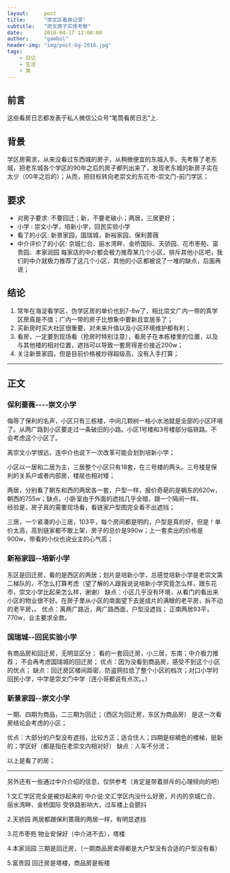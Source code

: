 ```yaml
---
layout:     post
title:      "崇文区看房记录"
subtitle:   "崇文房子实体考察"
date:       2016-04-17 12:00:00
author:     "gambol"
header-img: "img/post-bg-2016.jpg"
tags:
    - 日记
    - 生活
    - 房
---
```


## 前言
这些看房日志都发表于私人微信公众号“笔筒看房日志”上. 

##   背景
学区房需求，从来没看过东西城的房子，从稍微便宜的东城入手。先考察了老东城，把老东城各个学区的90年之后的房子都列出来了，发现老东城的新房子实在太少（00年之后的）；从而，把目标转向老崇文的东花市-崇文门-前门学区； 

## 要求
- 对房子要求: 不要回迁；新，不要老破小；两居，三居更好； 
- 小学 : 崇文小学，培新小学，回民实验小学 
- 看了的小区: 新景家园，国瑞城，新裕家园，保利蔷薇 
- 中介评价了的小区: 京城仁合、丽水湾畔、金桥国际、天骄园、花市枣苑、富贵园、本家润园 
每家店的中介都会极力推荐某几个小区，排斥其他小区吧，我们的中介就极力推荐了这几个小区，其他的小区都被说了一堆的缺点，后面再说； 
  
## 结论
1. 常年在海淀看学区，伪学区房的单价也到7-8w了，相比崇文广内一带的真学区房真是不值；广内一带的房子比想象中要新且宜居多了； 
2. 买新房时买大社区很重要，对未来升值以及小区环境维护都有利； 
3. 看房，一定要到现场看（抢房时特别注意），看房子在本栋楼里的位置，以及与其他楼的相对位置，遮挡可以导致一套房得差价接近200w； 
4. 关注新景家园，但是目前价格被炒得超级高，没有入手打算； 
  
------ 

## 正文

### 保利蔷薇----崇文小学 

侮辱了保利的名声，小区只有三栋楼，中间几颗树一格小水池就是全部的小区环境了。从两广路到小区要走过一条破旧的小路。小区1号楼和3号楼部分临铁路。不会考虑这个小区了。 
  
离崇文小学很远，连中介也说下一次改革可能会划到培新小学； 
  
小区以一居和二居为主，三居整个小区只有18套，在三号楼的两头。三号楼是保利的关系户或者内部房，楼层也相对矮； 
  
两居，分别看了朝东和西的两居各一套，户型一样，报价奇葩的是朝东的620w，朝西的755w；缺点，小卧室由于外面的遮挡几乎全暗，跟一个隔间一样。  
经验是，房子真的需要现场看，看链家户型图完全看不出遮挡； 
  
三居，一个紧凑的小三居，103平，每个房间都是明的，户型是真的好，但是！单价太高，高到链家都不敢上架，房子的总价是990w；上一套卖出的价格是900w，带看的小伙也说业主的心气高； 
  
### 新裕家园--培新小学 
东区是回迁房，看的是西区的两居；划片是培新小学，总感觉培新小学是老崇文第二梯队的，不怎么打算考虑（望了解的人跟我说说培新小学究竟怎么样，跟东花市，崇文小学比起来怎么样，谢谢） 
缺点：小区几乎没有环境，从看门的看出来小区的物业很不好。在房子里从小区的南面望下去是成片的满眼的老平房，拆不动的老平房，。 
优点：离两广路近，两广路西面，户型没遮挡； 
正南两居93平，770w，业主要求全款。 
  
### 国瑞城--回民实验小学 
有商品房和回迁房，无明显区分； 
看的一套回迁房，小三居，东南；中介极力推荐； 
不会再考虑国瑞城的回迁房； 
优点：因为没看到商品房，感受不到这个小区的优点； 
缺点：回迁房区楼间距密，防盗网拉低了整个小区的档次；对口小学时回民小学，中学是崇文门中学（连小哥都说有点次。。） 
  
### 新景家园--崇文小学 
一期、四期为商品，二三期为回迁；（西区为回迁房，东区为商品房） 
是这一次看房结论会考虑的小区； 
  
优点：大部分的户型没有遮挡，比较方正；适合住人；四期是棕褐色的楼梯，挺新的；学区好（都是指在老崇文内相对好） 
缺点：人车不分流； 
  
以上是看了的房； 

-----

另外还有一些通过中介介绍的信息，仅供参考（肯定是带着排斥的心理倾向的吧） 

1.文汇学区完全是被炒起来的 
中介说:文汇学区内没什么好房，片内的京城仁合、丽水湾畔、金桥国际 
受铁路影响大，过车楼上会颤抖 

2.天骄园 
两居都跟保利蔷薇的两居一样，有明显遮挡 

3.花市枣苑 
物业安保好（中介进不去），塔楼 

4.本家润园 
三期是回迁房，（一期商品房卖得都是大户型没有合适的户型没有看） 

5.富贵园 
回迁房是塔楼，商品房是板楼 





